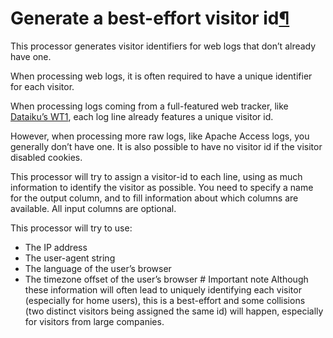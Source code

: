 Generate a best\-effort visitor id[¶](#generate-a-best-effort-visitor-id "Permalink to this heading")
=====================================================================================================


This processor generates visitor identifiers for web logs that don’t
already have one.


When processing web logs, it is often required to have a unique
identifier for each visitor.


When processing logs coming from a full\-featured web tracker, like
[Dataiku’s WT1](https://github.com/dataiku/wt1/wiki), each log line
already features a unique visitor id.


However, when processing more raw logs, like Apache Access logs, you
generally don’t have one. It is also possible to have no visitor id if
the visitor disabled cookies.


This processor will try to assign a visitor\-id to each line, using as
much information to identify the visitor as possible. You need to
specify a name for the output column, and to fill information about
which columns are available. All input columns are optional.


This processor will try to use:


* The IP address
* The user\-agent string
* The language of the user’s browser
* The timezone offset of the user’s browser \# Important note Although
these information will often lead to uniquely identifying each
visitor (especially for home users), this is a best\-effort and some
collisions (two distinct visitors being assigned the same id) will
happen, especially for visitors from large companies.